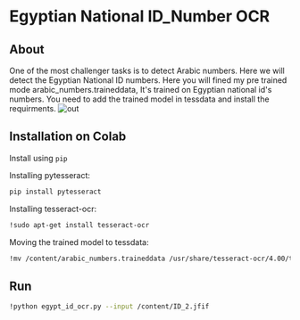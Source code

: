 # Egyptian National ID_Number OCR

## About
One of the most challenger tasks is to detect Arabic numbers. Here we will detect the Egyptian National ID numbers.
Here you will fined my pre trained mode arabic_numbers.traineddata, It's trained on Egyptian national id's numbers. 
You need to add the trained model in tessdata and install the requirments.
![out](https://user-images.githubusercontent.com/89320483/187497213-846ff1f5-6e5f-496d-9b0c-a8bf48b0b6d8.png)


## Installation on Colab
Install using `pip`

Installing pytesseract:
``` bash
pip install pytesseract
```
Installing tesseract-ocr:
``` bash
!sudo apt-get install tesseract-ocr
```
Moving the trained model to tessdata:
``` bash
!mv /content/arabic_numbers.traineddata /usr/share/tesseract-ocr/4.00/tessdata/
```

## Run
``` bash
!python egypt_id_ocr.py --input /content/ID_2.jfif
```
